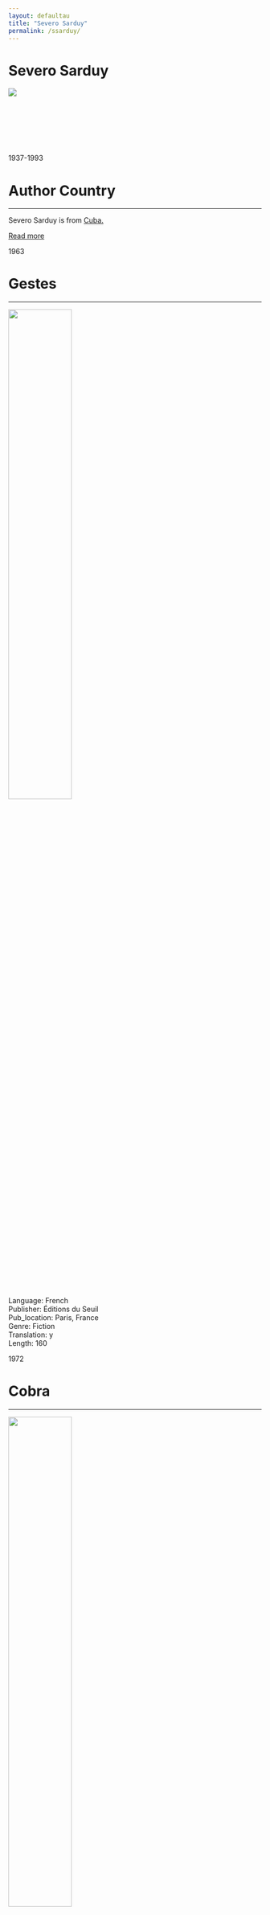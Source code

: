 ```yaml
---
layout: defaultau
title: "Severo Sarduy"
permalink: /ssarduy/
---
```

<!-- partial:index.partial.html -->
<div class="content">
    <h1>Severo Sarduy</h1>
    <div class="quote">
        <div><img src="https://upload.wikimedia.org/wikipedia/commons/thumb/d/de/Severo_Sarduy.jpg/330px-Severo_Sarduy.jpg" class="logo"></div>
    </div>
    <div class="timeline">
        <div style="padding-bottom:100px;"></div>
        <div class="block">
            <div class="date right"><p class="right">1937-1993</p></div>
            <div class="dot"></div>
            <div class="left first">
            <div class="author_country">
                <h1>Author Country</h1><hr>
          <div class="aclocation">   <p>Severo Sarduy is from <a href="{{ site.baseurl }}/14">Cuba.</a></p></div>
                <div class="acreadmore"><a href="https://en.wikipedia.org/wiki/Severo_Sarduy" target="_blank">Read more</a></div>
            </div>
            </div>
        </div>
        <div class="block">
            <div class="date left"><p class="left">1963</p></div>
            <div class="dot"></div>
            <div class="right hide">
                <h1>Gestes</h1><hr>
                <p><img src="https://images-na.ssl-images-amazon.com/images/I/61BmG8iIXYL.jpg" height="50%" width = "50%"></p>
                <p>
                Language: French<br/>
                Publisher: Éditions du Seuil<br/>
                Pub_location: Paris, France<br/>
                Genre: Fiction<br/>
                Translation: y<br/>
                Length: 160</p>
            </div>
        </div>
        <div class="block">
            <div class="date right"><p class="right">1972</p></div>
            <div class="dot"></div>
            <div class="left hide">
                <h1>Cobra</h1><hr>
                <p><img src="https://i.gr-assets.com/images/S/compressed.photo.goodreads.com/books/1579080080l/50493709._SY475_.jpg" height="50%" width = "50%"></p>
                <p>Language: French<br/>
                Publisher: Éditions du Seuil<br/>
                Pub_location: Paris, France<br/>
                Genre: Fiction<br/>
                Translation: y<br/>
                Length: 160</p>
            </div>
        </div>
        <div class="block">
            <div class="date left"><p class="left">1974</p></div>
            <div class="dot"></div>
            <div class="right hide">
                <h1>Big-Bang</h1><hr>
                <p><img src="http://www.agenciabalcells.com/fileadmin/_processed_/csm_big_bang_073e32de3a.jpg" height="50%" width = "50%"></p>
                <p>Language: Spanish<br/>
                Publisher: Tusquets Editores S.A.<br/>
                Pub_location: Barcelona, Spain<br/>
                Genre: Poetry<br/>
                Length: 114</p>
            </div>
        </div>
        <div style="padding-bottom:100px;"></div>
    </div>
  <!-- partial -->
<script src='https://cdnjs.cloudflare.com/ajax/libs/jquery/3.1.1/jquery.min.js'></script><script  src="{{ site.baseurl }}/assets/js/authorscript.js"></script>
